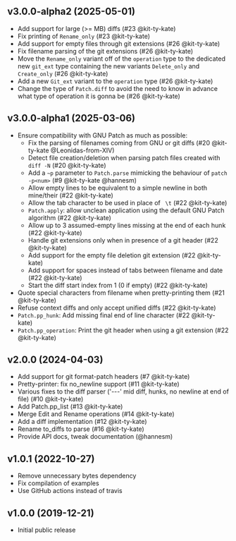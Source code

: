 ## v3.0.0-alpha2 (2025-05-01)

* Add support for large (>= MB) diffs (#23 @kit-ty-kate)
* Fix printing of `Rename_only` (#23 @kit-ty-kate)
* Add support for empty files through git extensions (#26 @kit-ty-kate)
* Fix filename parsing of the git extensions (#26 @kit-ty-kate)
* Move the `Rename_only` variant off of the `operation` type to the dedicated
  new `git_ext` type containing the new variants `Delete_only` and
  `Create_only` (#26 @kit-ty-kate)
* Add a new `Git_ext` variant to the `operation` type (#26 @kit-ty-kate)
* Change the type of `Patch.diff` to avoid the need to know in advance
  what type of operation it is gonna be (#26 @kit-ty-kate)

## v3.0.0-alpha1 (2025-03-06)

* Ensure compatibility with GNU Patch as much as possible:
  * Fix the parsing of filenames coming from GNU or git diffs (#20 @kit-ty-kate @Leonidas-from-XIV)
  * Detect file creation/deletion when parsing patch files created with `diff -N` (#20 @kit-ty-kate)
  * Add a `~p` parameter to `Patch.parse` mimicking the behaviour of `patch -p<num>` (#9 @kit-ty-kate @hannesm)
  * Allow empty lines to be equivalent to a simple newline in both mine/their (#22 @kit-ty-kate)
  * Allow the tab character to be used in place of ` \t` (#22 @kit-ty-kate)
  * `Patch.apply`: allow unclean application using the default GNU Patch algorithm (#22 @kit-ty-kate)
  * Allow up to 3 assumed-empty lines missing at the end of each hunk (#22 @kit-ty-kate)
  * Handle git extensions only when in presence of a git header (#22 @kit-ty-kate)
  * Add support for the empty file deletion git extension (#22 @kit-ty-kate)
  * Add support for spaces instead of tabs between filename and date (#22 @kit-ty-kate)
  * Start the diff start index from 1 (0 if empty) (#22 @kit-ty-kate)
* Quote special characters from filename when pretty-printing them (#21 @kit-ty-kate)
* Refuse context diffs and only accept unified diffs (#22 @kit-ty-kate)
* `Patch.pp_hunk`: Add missing final end of line character (#22 @kit-ty-kate)
* `Patch.pp_operation`: Print the git header when using a git extension (#22 @kit-ty-kate)

## v2.0.0 (2024-04-03)

* Add support for git format-patch headers (#7 @kit-ty-kate)
* Pretty-printer: fix no_newline support (#11 @kit-ty-kate)
* Various fixes to the diff parser ('---' mid diff, hunks, no newline at end
  of file) (#10 @kit-ty-kate)
* Add Patch.pp_list (#13 @kit-ty-kate)
* Merge Edit and Rename operations (#14 @kit-ty-kate)
* Add a diff implementation (#12 @kit-ty-kate)
* Rename to_diffs to parse (#16 @kit-ty-kate)
* Provide API docs, tweak documentation (@hannesm)

## v1.0.1 (2022-10-27)

* Remove unnecessary bytes dependency
* Fix compilation of examples
* Use GitHub actions instead of travis

## v1.0.0 (2019-12-21)

* Initial public release

